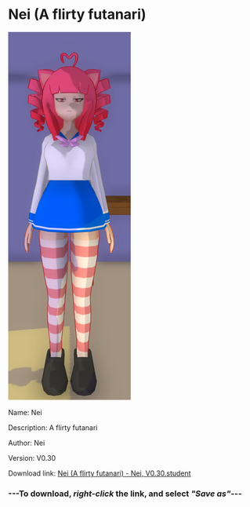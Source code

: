# Nei (A flirty futanari)

<img src = "https://raw.githubusercontent.com/Arbiter1223/Daigaku-Gurashi-Custom-Students/master/Students/Files/Nei%20(A%20flirty%20futanari).png">

Name: Nei

Description: A flirty futanari

Author: Nei

Version: V0.30

Download link: <a href="https://raw.githubusercontent.com/Arbiter1223/Daigaku-Gurashi-Custom-Students/master/Students/Files/Nei%20(A%20flirty%20futanari)%20-%20Nei%2C%20V0.30.student">Nei (A flirty futanari) - Nei, V0.30.student</a>

### ---**To download, _right-click_ the link, and select _"Save as"_**---
